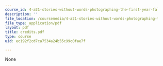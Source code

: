 ```yaml
---
course_id: 4-a21-stories-without-words-photographing-the-first-year-fall-2006
description: ''
file_location: /coursemedia/4-a21-stories-without-words-photographing-the-first-year-fall-2006/ec192f2cd7ca7534a24b55c99c0fae7f_credits.pdf
file_type: application/pdf
layout: pdf
title: credits.pdf
type: course
uid: ec192f2cd7ca7534a24b55c99c0fae7f

---
```

None
